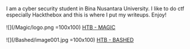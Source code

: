 I am a cyber security student in Bina Nusantara University. I like to do ctf especially Hackthebox and this is where I put my writeups. Enjoy!
<br><br>
![](/Magic/logo.png =100x100)
[HTB - MAGIC](https://corporalcat.github.io/Writeups/Magic/)
<br><br>
![](/Bashed/image001.jpg =100x100)
[HTB - BASHED](https://corporalcat.github.io/Writeups/Bashed/)


